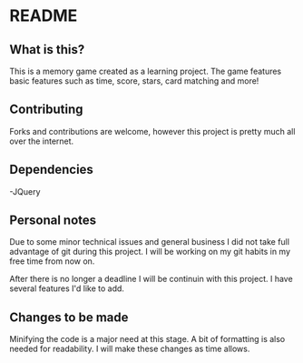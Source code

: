 <h1>README</h1>

<h2>What is this?</h2>
This is a memory game created as a learning project. The game features basic features such as time, score, stars, card matching and more!


<h2>Contributing</h2>
Forks and contributions are welcome, however this project is pretty much all over the internet.

<h2>Dependencies</h2>
-JQuery


<h2>Personal notes</h2>
Due to some minor technical issues and general business I did not take full advantage of git during this project. I will be working on
my git habits in my free time from now on. 

After there is no longer a deadline I will be continuin with this project. I have several features I'd like to add.

<h2>Changes to be made</h2>
Minifying the code is a major need at this stage. A bit of formatting is also needed for readability. 
I will make these changes as time allows.

